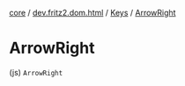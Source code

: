 [core](../../index.md) / [dev.fritz2.dom.html](../index.md) / [Keys](index.md) / [ArrowRight](./-arrow-right.md)

# ArrowRight

(js) `ArrowRight`